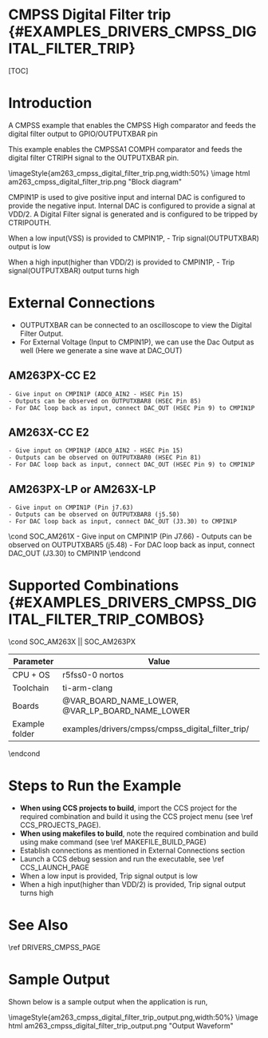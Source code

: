 # CMPSS Digital Filter trip {#EXAMPLES_DRIVERS_CMPSS_DIGITAL_FILTER_TRIP}

[TOC]

# Introduction

A CMPSS example that enables the CMPSS High comparator and feeds the
digital filter output to GPIO/OUTPUTXBAR pin

This example enables the CMPSSA1 COMPH comparator and feeds the digital filter CTRIPH signal to the OUTPUTXBAR pin.

\imageStyle{am263_cmpss_digital_filter_trip.png,width:50%}
\image html am263_cmpss_digital_filter_trip.png "Block diagram"

CMPIN1P is used to give positive input and internal DAC is configured
to provide the negative input. Internal DAC is configured to provide a
signal at VDD/2. A Digital Filter signal is generated and is configured
to be tripped by CTRIPOUTH.

When a low input(VSS) is provided to CMPIN1P,
    - Trip signal(OUTPUTXBAR) output is low

When a high input(higher than VDD/2) is provided to CMPIN1P,
    - Trip signal(OUTPUTXBAR) output turns high

# External Connections
- OUTPUTXBAR can be connected to an oscilloscope to view the Digital Filter Output.
- For External Voltage (Input to CMPIN1P), we can use the Dac Output as well (Here we generate a sine wave at DAC_OUT)

## AM263PX-CC E2 
    - Give input on CMPIN1P (ADC0_AIN2 - HSEC Pin 15)
    - Outputs can be observed on OUTPUTXBAR8 (HSEC Pin 85)
    - For DAC loop back as input, connect DAC_OUT (HSEC Pin 9) to CMPIN1P

## AM263X-CC E2 
    - Give input on CMPIN1P (ADC0_AIN2 - HSEC Pin 15)
    - Outputs can be observed on OUTPUTXBAR0 (HSEC Pin 81)
    - For DAC loop back as input, connect DAC_OUT (HSEC Pin 9) to CMPIN1P

## AM263PX-LP or AM263X-LP
    - Give input on CMPIN1P (Pin j7.63)
    - Outputs can be observed on OUTPUTXBAR8 (j5.50)
    - For DAC loop back as input, connect DAC_OUT (J3.30) to CMPIN1P

\cond SOC_AM261X
    - Give input on CMPIN1P (Pin J7.66)
    - Outputs can be observed on OUTPUTXBAR5 (j5.48)
    - For DAC loop back as input, connect DAC_OUT (J3.30) to CMPIN1P
\endcond

# Supported Combinations {#EXAMPLES_DRIVERS_CMPSS_DIGITAL_FILTER_TRIP_COMBOS}

\cond SOC_AM263X || SOC_AM263PX

 Parameter      | Value
 ---------------|-----------
 CPU + OS       | r5fss0-0 nortos
 Toolchain      | ti-arm-clang
 Boards         | @VAR_BOARD_NAME_LOWER, @VAR_LP_BOARD_NAME_LOWER
 Example folder | examples/drivers/cmpss/cmpss_digital_filter_trip/

\endcond

# Steps to Run the Example

- **When using CCS projects to build**, import the CCS project for the required combination
  and build it using the CCS project menu (see \ref CCS_PROJECTS_PAGE).
- **When using makefiles to build**, note the required combination and build using
  make command (see \ref MAKEFILE_BUILD_PAGE)
- Establish connections as mentioned in External Connections section
- Launch a CCS debug session and run the executable, see \ref CCS_LAUNCH_PAGE
- When a low input is provided, Trip signal output is low
- When a high input(higher than VDD/2) is provided, Trip signal output turns high

# See Also

\ref DRIVERS_CMPSS_PAGE

# Sample Output

Shown below is a sample output when the application is run,

\imageStyle{am263_cmpss_digital_filter_trip_output.png,width:50%}
\image html am263_cmpss_digital_filter_trip_output.png "Output Waveform"

